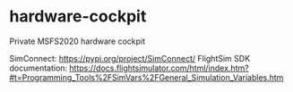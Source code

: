 # hardware-cockpit
Private MSFS2020 hardware cockpit

SimConnect: https://pypi.org/project/SimConnect/
FlightSim SDK documentation: https://docs.flightsimulator.com/html/index.htm?#t=Programming_Tools%2FSimVars%2FGeneral_Simulation_Variables.htm

